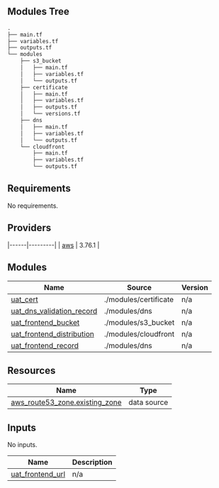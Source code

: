 ## Modules Tree
```terraform
.
├── main.tf
├── variables.tf
├── outputs.tf
└── modules
    ├── s3_bucket
    │   ├── main.tf
    │   ├── variables.tf
    │   └── outputs.tf
    ├── certificate
    │   ├── main.tf
    │   ├── variables.tf
    │   ├── outputs.tf
    │   └── versions.tf
    ├── dns
    │   ├── main.tf
    │   ├── variables.tf
    │   └── outputs.tf
    └── cloudfront
        ├── main.tf
        ├── variables.tf
        └── outputs.tf
```
## Requirements

No requirements.

## Providers

|------|---------|
| <a name="provider_aws"></a> [aws](#provider\_aws) | 3.76.1 |

## Modules

| Name | Source | Version |
|------|--------|---------|
| <a name="module_uat_cert"></a> [uat\_cert](#module\_uat\_cert) | ./modules/certificate | n/a |
| <a name="module_uat_dns_validation_record"></a> [uat\_dns\_validation\_record](#module\_uat\_dns\_validation\_record) | ./modules/dns | n/a |
| <a name="module_uat_frontend_bucket"></a> [uat\_frontend\_bucket](#module\_uat\_frontend\_bucket) | ./modules/s3_bucket | n/a |
| <a name="module_uat_frontend_distribution"></a> [uat\_frontend\_distribution](#module\_uat\_frontend\_distribution) | ./modules/cloudfront | n/a |
| <a name="module_uat_frontend_record"></a> [uat\_frontend\_record](#module\_uat\_frontend\_record) | ./modules/dns | n/a |

## Resources

| Name | Type |
|------|------|
| [aws_route53_zone.existing_zone](https://registry.terraform.io/providers/hashicorp/aws/latest/docs/data-sources/route53_zone) | data source |

## Inputs

No inputs.

| Name | Description |
|------|-------------|
| <a name="output_uat_frontend_url"></a> [uat\_frontend\_url](#output\_uat\_frontend\_url) | n/a |

